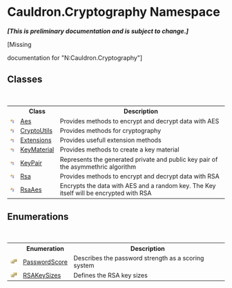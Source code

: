 # Cauldron.Cryptography Namespace
 _**\[This is preliminary documentation and is subject to change.\]**_

\[Missing <summary> documentation for "N:Cauldron.Cryptography"\]


## Classes
&nbsp;<table><tr><th></th><th>Class</th><th>Description</th></tr><tr><td>![Public class](media/pubclass.gif "Public class")</td><td><a href="T_Cauldron_Cryptography_Aes">Aes</a></td><td>
Provides methods to encrypt and decrypt data with AES</td></tr><tr><td>![Public class](media/pubclass.gif "Public class")</td><td><a href="T_Cauldron_Cryptography_CryptoUtils">CryptoUtils</a></td><td>
Provides methods for cryptography</td></tr><tr><td>![Public class](media/pubclass.gif "Public class")</td><td><a href="T_Cauldron_Cryptography_Extensions">Extensions</a></td><td>
Provides usefull extension methods</td></tr><tr><td>![Public class](media/pubclass.gif "Public class")</td><td><a href="T_Cauldron_Cryptography_KeyMaterial">KeyMaterial</a></td><td>
Provides methods to create a key material</td></tr><tr><td>![Public class](media/pubclass.gif "Public class")</td><td><a href="T_Cauldron_Cryptography_KeyPair">KeyPair</a></td><td>
Represents the generated private and public key pair of the asymmethric algorithm</td></tr><tr><td>![Public class](media/pubclass.gif "Public class")</td><td><a href="T_Cauldron_Cryptography_Rsa">Rsa</a></td><td>
Provides methods to encrypt and decrypt data with RSA</td></tr><tr><td>![Public class](media/pubclass.gif "Public class")</td><td><a href="T_Cauldron_Cryptography_RsaAes">RsaAes</a></td><td>
Encrypts the data with AES and a random key. The Key itself will be encrypted with RSA</td></tr></table>

## Enumerations
&nbsp;<table><tr><th></th><th>Enumeration</th><th>Description</th></tr><tr><td>![Public enumeration](media/pubenumeration.gif "Public enumeration")</td><td><a href="T_Cauldron_Cryptography_PasswordScore">PasswordScore</a></td><td>
Describes the password strength as a scoring system</td></tr><tr><td>![Public enumeration](media/pubenumeration.gif "Public enumeration")</td><td><a href="T_Cauldron_Cryptography_RSAKeySizes">RSAKeySizes</a></td><td>
Defines the RSA key sizes</td></tr></table>&nbsp;
